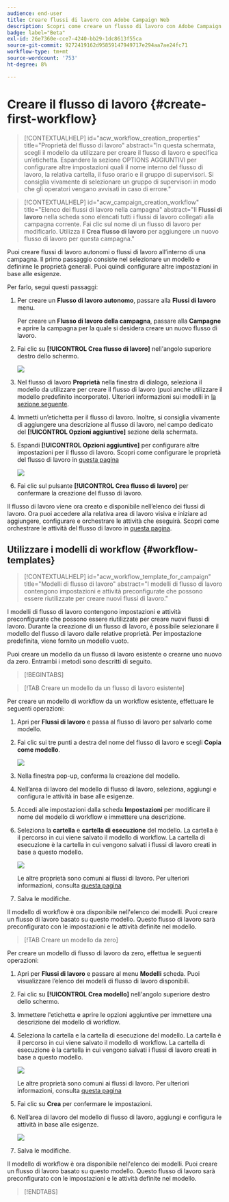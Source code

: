 ```yaml
---
audience: end-user
title: Creare flussi di lavoro con Adobe Campaign Web
description: Scopri come creare un flusso di lavoro con Adobe Campaign Web
badge: label="Beta"
exl-id: 26e7360e-cce7-4240-bb29-1dc8613f55ca
source-git-commit: 9272419162d95859147949717e294aa7ae24fc71
workflow-type: tm+mt
source-wordcount: '753'
ht-degree: 8%

---
```



# Creare il flusso di lavoro {#create-first-workflow}

>[!CONTEXTUALHELP]
>id="acw_workflow_creation_properties"
>title="Proprietà del flusso di lavoro"
>abstract="In questa schermata, scegli il modello da utilizzare per creare il flusso di lavoro e specifica un’etichetta. Espandere la sezione OPTIONS AGGIUNTIVI per configurare altre impostazioni quali il nome interno del flusso di lavoro, la relativa cartella, il fuso orario e il gruppo di supervisori. Si consiglia vivamente di selezionare un gruppo di supervisori in modo che gli operatori vengano avvisati in caso di errore."


>[!CONTEXTUALHELP]
>id="acw_campaign_creation_workflow"
>title="Elenco dei flussi di lavoro nella campagna"
>abstract="Il **Flussi di lavoro** nella scheda sono elencati tutti i flussi di lavoro collegati alla campagna corrente. Fai clic sul nome di un flusso di lavoro per modificarlo. Utilizza il **Crea flusso di lavoro** per aggiungere un nuovo flusso di lavoro per questa campagna."


Puoi creare flussi di lavoro autonomi o flussi di lavoro all’interno di una campagna. Il primo passaggio consiste nel selezionare un modello e definirne le proprietà generali. Puoi quindi configurare altre impostazioni in base alle esigenze.

Per farlo, segui questi passaggi:

1. Per creare un **Flusso di lavoro autonomo**, passare alla **Flussi di lavoro** menu.

   Per creare un **Flusso di lavoro della campagna**, passare alla **Campagne** e aprire la campagna per la quale si desidera creare un nuovo flusso di lavoro.

1. Fai clic su **[!UICONTROL Crea flusso di lavoro]** nell&#39;angolo superiore destro dello schermo.

   ![](assets/workflow-create.png)

1. Nel flusso di lavoro **Proprietà** nella finestra di dialogo, seleziona il modello da utilizzare per creare il flusso di lavoro (puoi anche utilizzare il modello predefinito incorporato). Ulteriori informazioni sui modelli in [la sezione seguente](#work-with-workflow-templates-workflow-templates).

1. Immetti un’etichetta per il flusso di lavoro. Inoltre, si consiglia vivamente di aggiungere una descrizione al flusso di lavoro, nel campo dedicato del **[!UICONTROL Opzioni aggiuntive]** sezione della schermata.

1. Espandi **[!UICONTROL Opzioni aggiuntive]** per configurare altre impostazioni per il flusso di lavoro. Scopri come configurare le proprietà del flusso di lavoro in [questa pagina](workflow-settings.md#properties)

   ![](assets/workflow-additional-options.png)

1. Fai clic sul pulsante **[!UICONTROL Crea flusso di lavoro]** per confermare la creazione del flusso di lavoro.

Il flusso di lavoro viene ora creato e disponibile nell’elenco dei flussi di lavoro. Ora puoi accedere alla relativa area di lavoro visiva e iniziare ad aggiungere, configurare e orchestrare le attività che eseguirà. Scopri come orchestrare le attività del flusso di lavoro in [questa pagina](orchestrate-activities.md).

## Utilizzare i modelli di workflow {#workflow-templates}


>[!CONTEXTUALHELP]
>id="acw_workflow_template_for_campaign"
>title="Modelli di flusso di lavoro"
>abstract="I modelli di flusso di lavoro contengono impostazioni e attività preconfigurate che possono essere riutilizzate per creare nuovi flussi di lavoro."

I modelli di flusso di lavoro contengono impostazioni e attività preconfigurate che possono essere riutilizzate per creare nuovi flussi di lavoro. Durante la creazione di un flusso di lavoro, è possibile selezionare il modello del flusso di lavoro dalle relative proprietà. Per impostazione predefinita, viene fornito un modello vuoto.

Puoi creare un modello da un flusso di lavoro esistente o crearne uno nuovo da zero. Entrambi i metodi sono descritti di seguito.


>[!BEGINTABS]

>[!TAB Creare un modello da un flusso di lavoro esistente]

Per creare un modello di workflow da un workflow esistente, effettuare le seguenti operazioni:

1. Apri per **Flussi di lavoro** e passa al flusso di lavoro per salvarlo come modello.
1. Fai clic sui tre punti a destra del nome del flusso di lavoro e scegli **Copia come modello**.

   ![](assets/wf-copy-as-template.png)

1. Nella finestra pop-up, conferma la creazione del modello.
1. Nell’area di lavoro del modello di flusso di lavoro, seleziona, aggiungi e configura le attività in base alle esigenze.
1. Accedi alle impostazioni dalla scheda **Impostazioni** per modificare il nome del modello di workflow e immettere una descrizione.
1. Seleziona la **cartella** e **cartella di esecuzione** del modello. La cartella è il percorso in cui viene salvato il modello di workflow. La cartella di esecuzione è la cartella in cui vengono salvati i flussi di lavoro creati in base a questo modello.

   ![](assets/wf-settings-template.png)

   Le altre proprietà sono comuni ai flussi di lavoro. Per ulteriori informazioni, consulta [questa pagina](workflow-settings.md#properties)

1. Salva le modifiche.

Il modello di workflow è ora disponibile nell&#39;elenco dei modelli. Puoi creare un flusso di lavoro basato su questo modello. Questo flusso di lavoro sarà preconfigurato con le impostazioni e le attività definite nel modello.


>[!TAB Creare un modello da zero]


Per creare un modello di flusso di lavoro da zero, effettua le seguenti operazioni:

1. Apri per **Flussi di lavoro** e passare al menu **Modelli** scheda. Puoi visualizzare l’elenco dei modelli di flusso di lavoro disponibili.
1. Fai clic su **[!UICONTROL Crea modello]** nell&#39;angolo superiore destro dello schermo.
1. Immettere l&#39;etichetta e aprire le opzioni aggiuntive per immettere una descrizione del modello di workflow.
1. Seleziona la cartella e la cartella di esecuzione del modello. La cartella è il percorso in cui viene salvato il modello di workflow. La cartella di esecuzione è la cartella in cui vengono salvati i flussi di lavoro creati in base a questo modello.

   ![](assets/new-wf-template.png)

   Le altre proprietà sono comuni ai flussi di lavoro. Per ulteriori informazioni, consulta [questa pagina](workflow-settings.md#properties)

1. Fai clic su **Crea** per confermare le impostazioni.
1. Nell’area di lavoro del modello di flusso di lavoro, aggiungi e configura le attività in base alle esigenze.

   ![](assets/wf-template-activities.png)

1. Salva le modifiche.

Il modello di workflow è ora disponibile nell&#39;elenco dei modelli. Puoi creare un flusso di lavoro basato su questo modello. Questo flusso di lavoro sarà preconfigurato con le impostazioni e le attività definite nel modello.

>[!ENDTABS]

